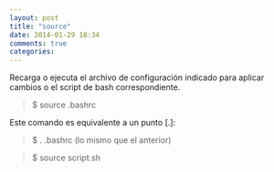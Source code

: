 ```yaml
---
layout: post
title: "source"
date: 2014-01-29 18:34
comments: true
categories: 
---
```

Recarga o ejecuta el archivo de configuración indicado para aplicar cambios o el script de bash correspondiente. 

>$ source .bashrc 

Este comando es equivalente a un punto [.]:

>$ . .bashrc (lo mismo que el anterior)

>$ source script.sh

